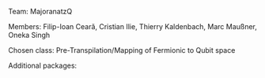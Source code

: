 Team: MajoranatzQ

Members: Filip-Ioan Ceară, Cristian Ilie, Thierry Kaldenbach, Marc Maußner, Oneka Singh

Chosen class: Pre-Transpilation/Mapping of Fermionic to Qubit space

Additional packages: